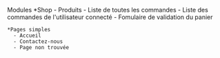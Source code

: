 Modules
    *Shop
      - Produits
      - Liste de toutes les commandes
      - Liste des commandes de l'utilisateur connecté
      - Fomulaire de validation du panier

    *Pages simples
      - Accueil
      - Contactez-nous
      - Page non trouvée